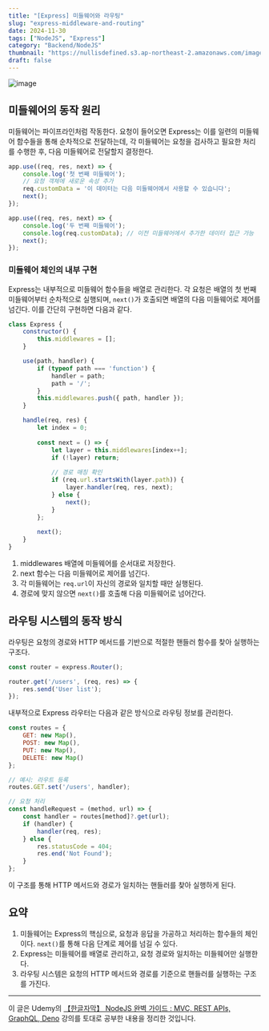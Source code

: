 ```yaml
---
title: "[Express] 미들웨어와 라우팅"
slug: "express-middleware-and-routing"
date: 2024-11-30
tags: ["NodeJS", "Express"]
category: "Backend/NodeJS"
thumbnail: "https://nullisdefined.s3.ap-northeast-2.amazonaws.com/images/443cb67c45a8f2e9fc5d6c753e981266.png"
draft: false
---
```

![image](https://nullisdefined.s3.ap-northeast-2.amazonaws.com/images/443cb67c45a8f2e9fc5d6c753e981266.png)

## 미들웨어의 동작 원리
미들웨어는 파이프라인처럼 작동한다. 요청이 들어오면 Express는 이를 일련의 미들웨어 함수들을 통해 순차적으로 전달하는데, 각 미들웨어는 요청을 검사하고 필요한 처리를 수행한 후, 다음 미들웨어로 전달할지 결정한다.

```js
app.use((req, res, next) => {
    console.log('첫 번째 미들웨어');
    // 요청 객체에 새로운 속성 추가
    req.customData = '이 데이터는 다음 미들웨어에서 사용할 수 있습니다';
    next();
});

app.use((req, res, next) => {
    console.log('두 번째 미들웨어');
    console.log(req.customData); // 이전 미들웨어에서 추가한 데이터 접근 가능
    next();
});
```

### 미들웨어 체인의 내부 구현
Express는 내부적으로 미들웨어 함수들을 배열로 관리한다. 각 요청은 배열의 첫 번째 미들웨어부터 순차적으로 실행되며, `next()`가 호출되면 배열의 다음 미들웨어로 제어를 넘긴다. 이를 간단히 구현하면 다음과 같다.

```js
class Express {
    constructor() {
        this.middlewares = [];
    }

    use(path, handler) {
        if (typeof path === 'function') {
            handler = path;
            path = '/';
        }
        this.middlewares.push({ path, handler });
    }

    handle(req, res) {
        let index = 0;
        
        const next = () => {
            let layer = this.middlewares[index++];
            if (!layer) return;
            
            // 경로 매칭 확인
            if (req.url.startsWith(layer.path)) {
                layer.handler(req, res, next);
            } else {
                next();
            }
        };
        
        next();
    }
}
```

1. middlewares 배열에 미들웨어를 순서대로 저장한다.
2. next 함수는 다음 미들웨어로 제어를 넘긴다.
3. 각 미들웨어는 `req.url`이 자신의 경로와 일치할 때만 실행된다.
4. 경로에 맞지 않으면 `next()`를 호출해 다음 미들웨어로 넘어간다.

## 라우팅 시스템의 동작 방식
라우팅은 요청의 경로와 HTTP 메서드를 기반으로 적절한 핸들러 함수를 찾아 실행하는 구조다.

```js
const router = express.Router();

router.get('/users', (req, res) => {
    res.send('User list');
});
```

내부적으로 Express 라우터는 다음과 같은 방식으로 라우팅 정보를 관리한다.

```js
const routes = {
    GET: new Map(),
    POST: new Map(),
    PUT: new Map(),
    DELETE: new Map()
};

// 예시: 라우트 등록
routes.GET.set('/users', handler);

// 요청 처리
const handleRequest = (method, url) => {
    const handler = routes[method]?.get(url);
    if (handler) {
        handler(req, res);
    } else {
        res.statusCode = 404;
        res.end('Not Found');
    }
};
```

이 구조를 통해 HTTP 메서드와 경로가 일치하는 핸들러를 찾아 실행하게 된다.

## 요약
1. 미들웨어는 Express의 핵심으로, 요청과 응답을 가공하고 처리하는 함수들의 체인이다. `next()`를 통해 다음 단계로 제어를 넘길 수 있다.
2. Express는 미들웨어를 배열로 관리하고, 요청 경로와 일치하는 미들웨어만 실행한다.
3. 라우팅 시스템은 요청의 HTTP 메서드와 경로를 기준으로 핸들러를 실행하는 구조를 가진다.

---
이 글은 Udemy의 [【한글자막】 NodeJS 완벽 가이드 : MVC, REST APIs, GraphQL, Deno](https://www.udemy.com/course/nodejs-mvc-rest-apis-graphql-deno/) 강의를 토대로 공부한 내용을 정리한 것입니다.